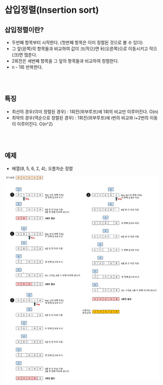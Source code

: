 # 삽입정렬(Insertion sort)

## 삽입정렬이란?

-   두번째 항목부터 시작한다. (첫번째 항목은 이미 정렬된 것으로 볼 수 있다)
-   그 앞(왼쪽)의 항목들과 비교하여 값이 크(작으)면 뒤(오른쪽)으로 이동시키고 작으(크)면 멈춘다.
-   2회전은 세번째 항목을 그 앞의 항목들과 비교하여 정렬한다.
-   n - 1회 반복한다.

<br />
<br />

## 특징

-   최선의 경우(이미 정렬된 경우) : 1회전(외부루프)에 1회의 비교만 이루어진다. O(n)
-   최악의 경우(역순으로 정렬된 경우) : 1회전(외부루프)에 i번의 비교와 i+2번의 이동이 이루어진다. O(n^2)

<br />
<br />

## 예제

-   배열(8, 5, 6, 2, 4), 오름차순 정렬

![](images/insertionSort1.png)

